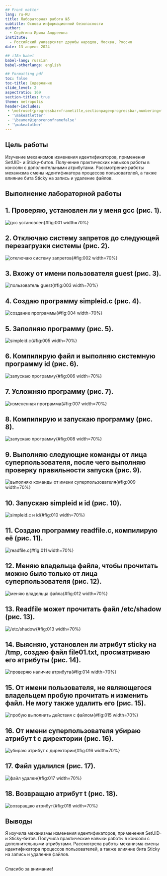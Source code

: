 ```yaml
---
## Front matter
lang: ru-RU
title: Лабораторная работа №5
subtitle: Основы информационной безопасности
author:
  - Серёгина Ирина Андреевна
institute:
  - Российский университет дружбы народов, Москва, Россия
date: 13 апреля 2024

## i18n babel
babel-lang: russian
babel-otherlangs: english

## Formatting pdf
toc: false
toc-title: Содержание
slide_level: 2
aspectratio: 169
section-titles: true
theme: metropolis
header-includes:
 - \metroset{progressbar=frametitle,sectionpage=progressbar,numbering=fraction}
 - '\makeatletter'
 - '\beamer@ignorenonframefalse'
 - '\makeatother'
---
```



## Цель работы

Изучение механизмов изменения идентификаторов, применения
SetUID- и Sticky-битов. Получение практических навыков работы в консоли с дополнительными атрибутами. Рассмотрение работы механизма
смены идентификатора процессов пользователей, а также влияние бита
Sticky на запись и удаление файлов.

## Выполнение лабораторной работы

## 1. Проверяю, установлен ли у меня gcc (рис. 1).

![gcc установлен](image/1.jpg){#fig:001 width=70%}

## 2. Отключаю систему запретов до следующей перезагрузки системы (рис. 2).

![отключаю систему запретов](image/2.jpg){#fig:002 width=70%}

## 3. Вхожу от имени пользователя guest (рис. 3).

![пользователь guest](image/3.jpg){#fig:003 width=70%}

## 4. Создаю программу simpleid.c (рис. 4).

![создание программы](image/4.jpg){#fig:004 width=70%}

## 5. Заполняю программу (рис. 5).

![simpleid.c](image/5.jpg){#fig:005 width=70%}

## 6. Компилирую файл и выполняю системную программу id (рис. 6).

![запускаю программу](image/6.jpg){#fig:006 width=70%}

## 7. Усложняю программу (рис. 7).

![измененная программа](image/7.jpg){#fig:007 width=70%}

## 8. Компилирую и запускаю программу (рис. 8).

![запускаю программу](image/8.jpg){#fig:008 width=70%}

## 9. Выполняю следующие команды от лица суперпользователя, после чего выполняю проверку правильности запуска (рис. 9).

![выполняю команды от имени суперпользователя](image/9.jpg){#fig:009 width=70%}

## 10. Запускаю simpleid и id (рис. 10).

![simpleid.c и id](image/10.jpg){#fig:010 width=70%}

## 11. Создаю программу readfile.c, компилирую её (рис. 11).

![readfile.c](image/11.jpg){#fig:011 width=70%}

## 12. Меняю владельца файла, чтобы прочитать можно было только от лица суперпользователя (рис. 12).

![меняю владельца файла](image/12.jpg){#fig:012 width=70%}

## 13. Readfile может прочитать файл /etc/shadow (рис. 13).

![/etc/shadow](image/13.jpg){#fig:013 width=70%}

## 14. Выясняю, установлен ли атрибут sticky на /tmp, создаю файл file01.txt, просматриваю его атрибуты (рис. 14).

![проверяю наличие атрибута](image/14.jpg){#fig:014 width=70%}

## 15. От имени пользователя, не являющегося владельцем пробую прочитать и изменить файл. Не могу также удалить его (рис. 15).

![пробую выполнить действия с файлом](image/15.jpg){#fig:015 width=70%}

## 16. От имени суперпользователя убираю атрибут t с директории (рис. 16).

![убираю атрибут с директории](image/16.jpg){#fig:016 width=70%}

## 17. Файл удалился (рис. 17).

![файл удален](image/17.jpg){#fig:017 width=70%}

## 18. Возвращаю атрибут t (рис. 18).

![возвращаю атрибут](image/18.jpg){#fig:018 width=70%}

## Выводы

Я изучила механизмы изменения идентификаторов, применения
SetUID- и Sticky-битов. Получила практические навыки работы в консоли с дополнительными атрибутами. Рассмотрела работы механизма
смены идентификатора процессов пользователей, а также влияние бита
Sticky на запись и удаление файлов.

##
Спасибо за внимание!


